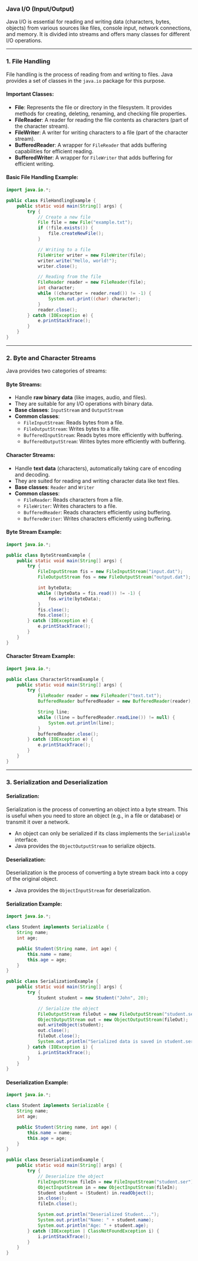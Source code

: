 ### **Java I/O (Input/Output)**

Java I/O is essential for reading and writing data (characters, bytes, objects) from various sources like files, console input, network connections, and memory. It is divided into streams and offers many classes for different I/O operations.

---

### **1. File Handling**

File handling is the process of reading from and writing to files. Java provides a set of classes in the `java.io` package for this purpose.

#### **Important Classes:**

- **File**: Represents the file or directory in the filesystem. It provides methods for creating, deleting, renaming, and checking file properties.
- **FileReader**: A reader for reading the file contents as characters (part of the character stream).
- **FileWriter**: A writer for writing characters to a file (part of the character stream).
- **BufferedReader**: A wrapper for `FileReader` that adds buffering capabilities for efficient reading.
- **BufferedWriter**: A wrapper for `FileWriter` that adds buffering for efficient writing.

#### **Basic File Handling Example:**

```java
import java.io.*;

public class FileHandlingExample {
    public static void main(String[] args) {
        try {
            // Create a new file
            File file = new File("example.txt");
            if (!file.exists()) {
                file.createNewFile();
            }

            // Writing to a file
            FileWriter writer = new FileWriter(file);
            writer.write("Hello, world!");
            writer.close();

            // Reading from the file
            FileReader reader = new FileReader(file);
            int character;
            while ((character = reader.read()) != -1) {
                System.out.print((char) character);
            }
            reader.close();
        } catch (IOException e) {
            e.printStackTrace();
        }
    }
}
```

---

### **2. Byte and Character Streams**

Java provides two categories of streams:

#### **Byte Streams:**

- Handle **raw binary data** (like images, audio, and files).
- They are suitable for any I/O operations with binary data.
- **Base classes**: `InputStream` and `OutputStream`
- **Common classes**:
  - `FileInputStream`: Reads bytes from a file.
  - `FileOutputStream`: Writes bytes to a file.
  - `BufferedInputStream`: Reads bytes more efficiently with buffering.
  - `BufferedOutputStream`: Writes bytes more efficiently with buffering.

#### **Character Streams:**

- Handle **text data** (characters), automatically taking care of encoding and decoding.
- They are suited for reading and writing character data like text files.
- **Base classes**: `Reader` and `Writer`
- **Common classes**:
  - `FileReader`: Reads characters from a file.
  - `FileWriter`: Writes characters to a file.
  - `BufferedReader`: Reads characters efficiently using buffering.
  - `BufferedWriter`: Writes characters efficiently using buffering.

#### **Byte Stream Example:**

```java
import java.io.*;

public class ByteStreamExample {
    public static void main(String[] args) {
        try {
            FileInputStream fis = new FileInputStream("input.dat");
            FileOutputStream fos = new FileOutputStream("output.dat");

            int byteData;
            while ((byteData = fis.read()) != -1) {
                fos.write(byteData);
            }
            fis.close();
            fos.close();
        } catch (IOException e) {
            e.printStackTrace();
        }
    }
}
```

#### **Character Stream Example:**

```java
import java.io.*;

public class CharacterStreamExample {
    public static void main(String[] args) {
        try {
            FileReader reader = new FileReader("text.txt");
            BufferedReader bufferedReader = new BufferedReader(reader);

            String line;
            while ((line = bufferedReader.readLine()) != null) {
                System.out.println(line);
            }
            bufferedReader.close();
        } catch (IOException e) {
            e.printStackTrace();
        }
    }
}
```

---

### **3. Serialization and Deserialization**

#### **Serialization:**

Serialization is the process of converting an object into a byte stream. This is useful when you need to store an object (e.g., in a file or database) or transmit it over a network.

- An object can only be serialized if its class implements the `Serializable` interface.
- Java provides the `ObjectOutputStream` to serialize objects.

#### **Deserialization:**

Deserialization is the process of converting a byte stream back into a copy of the original object.

- Java provides the `ObjectInputStream` for deserialization.

#### **Serialization Example:**

```java
import java.io.*;

class Student implements Serializable {
    String name;
    int age;

    public Student(String name, int age) {
        this.name = name;
        this.age = age;
    }
}

public class SerializationExample {
    public static void main(String[] args) {
        try {
            Student student = new Student("John", 20);

            // Serialize the object
            FileOutputStream fileOut = new FileOutputStream("student.ser");
            ObjectOutputStream out = new ObjectOutputStream(fileOut);
            out.writeObject(student);
            out.close();
            fileOut.close();
            System.out.println("Serialized data is saved in student.ser");
        } catch (IOException i) {
            i.printStackTrace();
        }
    }
}
```

#### **Deserialization Example:**

```java
import java.io.*;

class Student implements Serializable {
    String name;
    int age;

    public Student(String name, int age) {
        this.name = name;
        this.age = age;
    }
}

public class DeserializationExample {
    public static void main(String[] args) {
        try {
            // Deserialize the object
            FileInputStream fileIn = new FileInputStream("student.ser");
            ObjectInputStream in = new ObjectInputStream(fileIn);
            Student student = (Student) in.readObject();
            in.close();
            fileIn.close();

            System.out.println("Deserialized Student...");
            System.out.println("Name: " + student.name);
            System.out.println("Age: " + student.age);
        } catch (IOException | ClassNotFoundException i) {
            i.printStackTrace();
        }
    }
}
```
